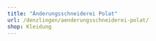 ```yaml
---
title: "Änderungsschneiderei Polat"
url: /denzlingen/aenderungsschneiderei-polat/
shop: Kleidung
---
```

